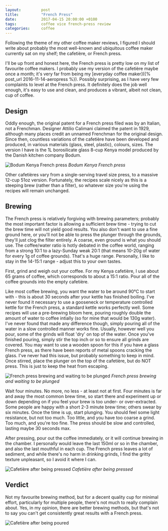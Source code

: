 ```yaml
---
layout:         post
title:          "French Press"
date:           2017-04-15 20:00:00 +0100
tags:           coffee vice french-press review
categories:     coffee
---
```


Following the theme of my other coffee maker reviews, I figured I should write about probably the most well-known and ubiquitous coffee maker currently sat on my shelf; the cafetière, or French press.

<!-- Read More -->

I'll be up front and honest here, the French press is pretty low on my list of favourite coffee makers. I probably use my version of the cafetière maybe once a month; it's very far from being my [everyday coffee maker]({% post_url 2016-11-14-aeropress %}). Possibly surprising, as I have very few complaints to level at the French press. It definitely does the job well enough, it's easy to use and clean, and produces a vibrant, albeit not clean, cup of coffee.

## Design

Oddly enough, the original patent for a French press filed was by an Italian, not a Frenchman. Designer Attilio Calimani claimed the patent in 1929, although many places credit an unnamed Frenchman for the original design. Since then, countless variations of the cafetière have been developed and produced, in various materials (glass, steel, plastic), colours, sizes. The version I have is the 1L borosilicate glass 8-cup Kenya model produced by the Danish kitchen company Bodum.

![Bodum Kenya French press]({{site.baseurl}}/assets/img/french-press-design.jpg)
*Bodum Kenya French press*

Other cafetières vary from a single-serving travel size press, to a massive 12-cup 51oz version. Fortunately, the recipes scale nicely as this is a steeping brew (rather than a filter), so whatever size you're using the recipes will remain unchanged.

## Brewing

The French press is relatively forgiving with brewing parameters; probably the most important factor is allowing a sufficient brew time - trying to cut the brew time will not yield good results. You also don't want to use a fine ground here, or you'll not be able to press the plunger through the grounds, they'll just clog the filter entirely. A coarse, even ground is what you should use. The coffee/water ratio is hotly debated in the coffee world, ranging from a strong 10:1 to a lazy-Sunday weak 20:1 (that means 10-20g of water for every 1g of coffee grounds). That's a huge range. Personally, I like to stay in the 14-15:1 range - adjust this to your own tastes.

First, grind and weigh out your coffee. For my Kenya cafetière, I use about 65 grams of coffee, which corresponds to about a 15:1 ratio. Pour all of the coffee grounds into the empty cafetière.

Like most coffee brewing, you want the water to be around 90°C to start with - this is about 30 seconds after your kettle has finished boiling. I've never found it necessary to use a gooseneck or temperature controlled kettle for the French press, a standard kettle works perfectly well. Some recipes will use a pre-brewing bloom here, pouring roughly double the amount of water to coffee intially (so for mine that would be 130g water). I've never found that made any difference though, simply pouring all of the water in a slow controlled manner works fine. Usually, however well you pour, some of the grinds will float 'dry' on top of the water. Once you've finished pouring, simply stir the top inch or so to ensure all grinds are covered. You may want to use a wooden spoon for this if you have a glass French press, as there have been reports of metal spoons cracking the glass. I've never had this issue, but probably something to keep in mind. Once stirred, place the plunger on the top of the cafetière, but do NOT press. This is just to keep the heat from escaping.

![French press brewing and waiting to be plunged]({{site.baseurl}}/assets/img/french-press-brewing.jpg)
*French press brewing and waiting to be plunged*

Wait four minutes. No more, no less - at least not at first. Four minutes is far and away the most common brew time, so start there and experiment up or down depending on if you feel your brew is too under- or over-extracted. Some people are happy with a short 2-3 minute brew time; others swear by six minutes. Once the time is up, start plunging. You should feel some light resistance, but not too much. Too little, and you have too coarse a grind. Too much, and you're too fine. The press should be slow and controlled, lasting maybe 30 seconds max.

After pressing, pour out the coffee immediately, or it will continue brewing in the chamber. I personally would leave the last 150ml or so in the chamber, and also the last mouthful in each cup. The French press leaves a lot of sediment, and while there's no harm in drinking grinds, I find the gritty texture unpleasant, so I avoid it where I can.

![Cafetière after being pressed]({{site.baseurl}}/assets/img/french-press-plunged.jpg)
*Cafetière after being pressed*

## Verdict

Not my favourite brewing method, but for a decent quality cup for minimal effort, particularly for multiple people, there's not much to really complain about. Yes, in my opinion, there are better brewing methods, but that's not to say you can't get consistently great results with a French press.

<p class="emphasis"><i class="fa fa-star" aria-hidden="true"></i><i class="fa fa-star" aria-hidden="true"></i><i class="fa fa-star" aria-hidden="true"></i><i class="fa fa-star-half-o" aria-hidden="true"></i><i class="fa fa-star-o" aria-hidden="true"></i></p>

![Cafetière after being poured]({{site.baseurl}}/assets/img/french-press-verdict.jpg)